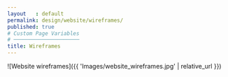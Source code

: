 ```yaml
---
layout   : default
permalink: design/website/wireframes/
published: true
# Custom Page Variables
# ─────────────────────
title: Wireframes
---
```

 ![Website wireframes]({{ 'Images/website_wireframes.jpg' | relative_url }})